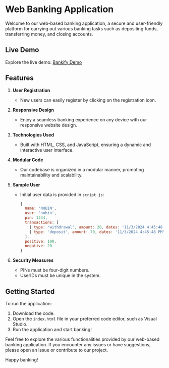 
# Web Banking Application

Welcome to our web-based banking application, a secure and user-friendly platform for carrying out various banking tasks such as depositing funds, transferring money, and closing accounts.

## Live Demo
Explore the live demo: [Bankify Demo](https://nobin-sahu.github.io/Bankify/)

## Features

1. **User Registration**
   - New users can easily register by clicking on the registration icon.

2. **Responsive Design**
   - Enjoy a seamless banking experience on any device with our responsive website design.

3. **Technologies Used**
   - Built with HTML, CSS, and JavaScript, ensuring a dynamic and interactive user interface.

4. **Modular Code**
   - Our codebase is organized in a modular manner, promoting maintainability and scalability.

5. **Sample User**
   - Initial user data is provided in `script.js`:
     ```javascript
     {
       name: 'NOBIN',
       user: 'nobin',
       pin: 1234,
       transactions: [
         { type: 'withdrawal', amount: 20, dates: '11/3/2024 4:45:48 PM', p: 'abhay' },
         { type: 'deposit', amount: 70, dates: '11/3/2024 4:45:48 PM', p: 'nobin' }
       ],
       positive: 100,
       negative: 20
     }
     ```

6. **Security Measures**
   - PINs must be four-digit numbers.
   - UserIDs must be unique in the system.

## Getting Started

To run the application:

1. Download the code.
2. Open the `index.html` file in your preferred code editor, such as Visual Studio.
3. Run the application and start banking!

Feel free to explore the various functionalities provided by our web-based banking application. If you encounter any issues or have suggestions, please open an issue or contribute to our project.

Happy banking!
